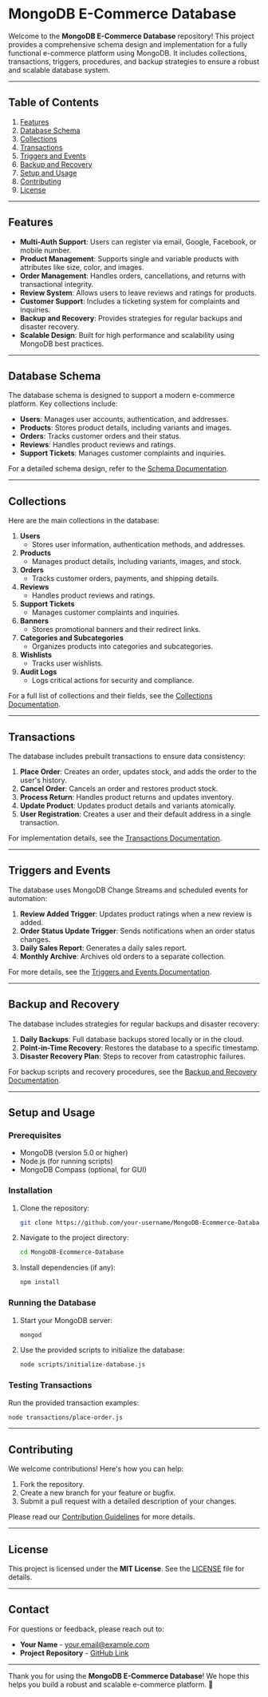# MongoDB E-Commerce Database

Welcome to the **MongoDB E-Commerce Database** repository! This project provides a comprehensive schema design and implementation for a fully functional e-commerce platform using MongoDB. It includes collections, transactions, triggers, procedures, and backup strategies to ensure a robust and scalable database system.

---

## Table of Contents
1. [Features](#features)
2. [Database Schema](#database-schema)
3. [Collections](#collections)
4. [Transactions](#transactions)
5. [Triggers and Events](#triggers-and-events)
6. [Backup and Recovery](#backup-and-recovery)
7. [Setup and Usage](#setup-and-usage)
8. [Contributing](#contributing)
9. [License](#license)

---

## Features
- **Multi-Auth Support**: Users can register via email, Google, Facebook, or mobile number.
- **Product Management**: Supports single and variable products with attributes like size, color, and images.
- **Order Management**: Handles orders, cancellations, and returns with transactional integrity.
- **Review System**: Allows users to leave reviews and ratings for products.
- **Customer Support**: Includes a ticketing system for complaints and inquiries.
- **Backup and Recovery**: Provides strategies for regular backups and disaster recovery.
- **Scalable Design**: Built for high performance and scalability using MongoDB best practices.

---

## Database Schema
The database schema is designed to support a modern e-commerce platform. Key collections include:
- **Users**: Manages user accounts, authentication, and addresses.
- **Products**: Stores product details, including variants and images.
- **Orders**: Tracks customer orders and their status.
- **Reviews**: Handles product reviews and ratings.
- **Support Tickets**: Manages customer complaints and inquiries.

For a detailed schema design, refer to the [Schema Documentation](#).

---

## Collections
Here are the main collections in the database:

1. **Users**
   - Stores user information, authentication methods, and addresses.
2. **Products**
   - Manages product details, including variants, images, and stock.
3. **Orders**
   - Tracks customer orders, payments, and shipping details.
4. **Reviews**
   - Handles product reviews and ratings.
5. **Support Tickets**
   - Manages customer complaints and inquiries.
6. **Banners**
   - Stores promotional banners and their redirect links.
7. **Categories and Subcategories**
   - Organizes products into categories and subcategories.
8. **Wishlists**
   - Tracks user wishlists.
9. **Audit Logs**
   - Logs critical actions for security and compliance.

For a full list of collections and their fields, see the [Collections Documentation](#).

---

## Transactions
The database includes prebuilt transactions to ensure data consistency:
1. **Place Order**: Creates an order, updates stock, and adds the order to the user's history.
2. **Cancel Order**: Cancels an order and restores product stock.
3. **Process Return**: Handles product returns and updates inventory.
4. **Update Product**: Updates product details and variants atomically.
5. **User Registration**: Creates a user and their default address in a single transaction.

For implementation details, see the [Transactions Documentation](#).

---

## Triggers and Events
The database uses MongoDB Change Streams and scheduled events for automation:
1. **Review Added Trigger**: Updates product ratings when a new review is added.
2. **Order Status Update Trigger**: Sends notifications when an order status changes.
3. **Daily Sales Report**: Generates a daily sales report.
4. **Monthly Archive**: Archives old orders to a separate collection.

For more details, see the [Triggers and Events Documentation](#).

---

## Backup and Recovery
The database includes strategies for regular backups and disaster recovery:
1. **Daily Backups**: Full database backups stored locally or in the cloud.
2. **Point-in-Time Recovery**: Restores the database to a specific timestamp.
3. **Disaster Recovery Plan**: Steps to recover from catastrophic failures.

For backup scripts and recovery procedures, see the [Backup and Recovery Documentation](#).

---

## Setup and Usage

### Prerequisites
- MongoDB (version 5.0 or higher)
- Node.js (for running scripts)
- MongoDB Compass (optional, for GUI)

### Installation
1. Clone the repository:
   ```bash
   git clone https://github.com/your-username/MongoDB-Ecommerce-Database.git
   ```
2. Navigate to the project directory:
   ```bash
   cd MongoDB-Ecommerce-Database
   ```
3. Install dependencies (if any):
   ```bash
   npm install
   ```

### Running the Database
1. Start your MongoDB server:
   ```bash
   mongod
   ```
2. Use the provided scripts to initialize the database:
   ```bash
   node scripts/initialize-database.js
   ```

### Testing Transactions
Run the provided transaction examples:
```bash
node transactions/place-order.js
```

---

## Contributing
We welcome contributions! Here's how you can help:
1. Fork the repository.
2. Create a new branch for your feature or bugfix.
3. Submit a pull request with a detailed description of your changes.

Please read our [Contribution Guidelines](#) for more details.

---

## License
This project is licensed under the **MIT License**. See the [LICENSE](LICENSE) file for details.

---

## Contact
For questions or feedback, please reach out to:
- **Your Name** - your.email@example.com
- **Project Repository** - [GitHub Link](#)

---

Thank you for using the **MongoDB E-Commerce Database**! We hope this helps you build a robust and scalable e-commerce platform. 🚀
